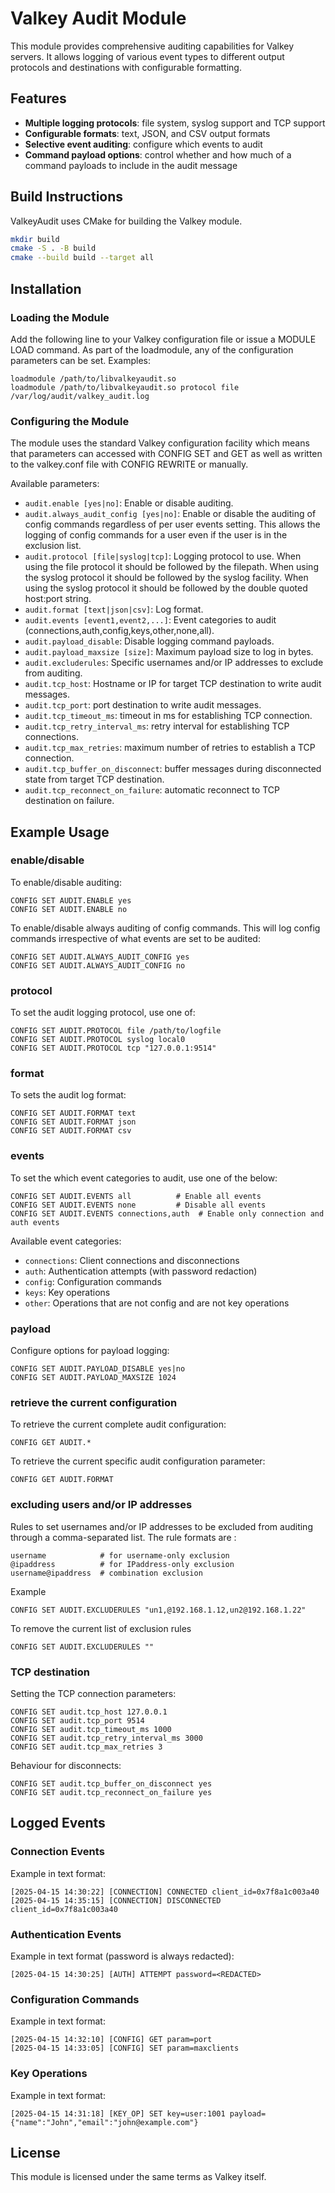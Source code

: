 # Valkey Audit Module

This module provides comprehensive auditing capabilities for Valkey servers. It allows logging of various event types to different output protocols and destinations with configurable formatting.

## Features

- **Multiple logging protocols**: file system, syslog support and TCP support
- **Configurable formats**: text, JSON, and CSV output formats
- **Selective event auditing**: configure which events to audit
- **Command payload options**: control whether and how much of a command payloads to include in the audit message

## Build Instructions

ValkeyAudit uses CMake for building the Valkey module.

```bash
mkdir build
cmake -S . -B build
cmake --build build --target all
```
## Installation

### Loading the Module

Add the following line to your Valkey configuration file or issue a MODULE LOAD command. As part of the loadmodule, any of the configuration parameters can be set. Examples:

```
loadmodule /path/to/libvalkeyaudit.so
loadmodule /path/to/libvalkeyaudit.so protocol file /var/log/audit/valkey_audit.log
```

### Configuring the Module
The module uses the standard Valkey configuration facility which means that parameters can accessed with CONFIG SET and GET as well as written to the valkey.conf file with CONFIG REWRITE or manually.

Available parameters:
- `audit.enable [yes|no]`: Enable or disable auditing.
- `audit.always_audit_config [yes|no]`: Enable or disable the auditing of config commands regardless of per user events setting. This allows the logging of config commands for a user even if the user is in the exclusion list.
- `audit.protocol [file|syslog|tcp]`: Logging protocol to use. 
    When using the file protocol it should be followed by the filepath.
    When using the syslog protocol it should be followed by the syslog facility.
    When using the syslog protocol it should be followed by the double quoted host:port string.
- `audit.format [text|json|csv]`: Log format.
- `audit.events [event1,event2,...]`: Event categories to audit (connections,auth,config,keys,other,none,all).
- `audit.payload_disable`: Disable logging command payloads.
- `audit.payload_maxsize [size]`: Maximum payload size to log in bytes.
- `audit.excluderules`: Specific usernames and/or IP addresses to exclude from auditing.
- `audit.tcp_host`: Hostname or IP for target TCP destination to write audit messages.
- `audit.tcp_port`: port destination to write audit messages.
- `audit.tcp_timeout_ms`: timeout in ms for establishing TCP connection.
- `audit.tcp_retry_interval_ms`:  retry interval for establishing TCP connections.
- `audit.tcp_max_retries`: maximum number of retries to establish a TCP connection.
- `audit.tcp_buffer_on_disconnect`: buffer messages during disconnected state from target TCP destination.
- `audit.tcp_reconnect_on_failure`: automatic reconnect to TCP destination on failure.


## Example Usage

### enable/disable
To enable/disable auditing:

```
CONFIG SET AUDIT.ENABLE yes
CONFIG SET AUDIT.ENABLE no
```

To enable/disable always auditing of config commands. This will log config commands irrespective of what events are set to be audited:

```
CONFIG SET AUDIT.ALWAYS_AUDIT_CONFIG yes
CONFIG SET AUDIT.ALWAYS_AUDIT_CONFIG no
```

### protocol

To set the audit logging protocol, use one of:

```
CONFIG SET AUDIT.PROTOCOL file /path/to/logfile
CONFIG SET AUDIT.PROTOCOL syslog local0
CONFIG SET AUDIT.PROTOCOL tcp "127.0.0.1:9514"
```

### format

To sets the audit log format:

```
CONFIG SET AUDIT.FORMAT text
CONFIG SET AUDIT.FORMAT json
CONFIG SET AUDIT.FORMAT csv
```

### events

To set the which event categories to audit, use one of the below: 

```
CONFIG SET AUDIT.EVENTS all          # Enable all events
CONFIG SET AUDIT.EVENTS none         # Disable all events
CONFIG SET AUDIT.EVENTS connections,auth  # Enable only connection and auth events
```

Available event categories:
- `connections`: Client connections and disconnections
- `auth`: Authentication attempts (with password redaction)
- `config`: Configuration commands
- `keys`: Key operations
- `other`: Operations that are not config and are not key operations

### payload

Configure options for payload logging:

```
CONFIG SET AUDIT.PAYLOAD_DISABLE yes|no
CONFIG SET AUDIT.PAYLOAD_MAXSIZE 1024
```

### retrieve the current configuration

To retrieve the current complete audit configuration:

```
CONFIG GET AUDIT.*
```

To retrieve the current specific audit configuration parameter:

```
CONFIG GET AUDIT.FORMAT 
```

### excluding users and/or IP addresses

Rules to set usernames and/or IP addresses to be excluded from auditing through a comma-separated list. The rule formats are :
```
username            # for username-only exclusion
@ipaddress          # for IPaddress-only exclusion
username@ipaddress  # combination exclusion
```

Example

```
CONFIG SET AUDIT.EXCLUDERULES "un1,@192.168.1.12,un2@192.168.1.22"
```

To remove the current list of exclusion rules

```
CONFIG SET AUDIT.EXCLUDERULES ""
```
### TCP destination

Setting the TCP connection parameters:
```
CONFIG SET audit.tcp_host 127.0.0.1
CONFIG SET audit.tcp_port 9514
CONFIG SET audit.tcp_timeout_ms 1000
CONFIG SET audit.tcp_retry_interval_ms 3000
CONFIG SET audit.tcp_max_retries 3
```

Behaviour for disconnects:
```
CONFIG SET audit.tcp_buffer_on_disconnect yes
CONFIG SET audit.tcp_reconnect_on_failure yes
```

## Logged Events

### Connection Events

Example in text format:
```
[2025-04-15 14:30:22] [CONNECTION] CONNECTED client_id=0x7f8a1c003a40
[2025-04-15 14:35:15] [CONNECTION] DISCONNECTED client_id=0x7f8a1c003a40
```

### Authentication Events

Example in text format (password is always redacted):
```
[2025-04-15 14:30:25] [AUTH] ATTEMPT password=<REDACTED>
```

### Configuration Commands

Example in text format:
```
[2025-04-15 14:32:10] [CONFIG] GET param=port
[2025-04-15 14:33:05] [CONFIG] SET param=maxclients
```

### Key Operations

Example in text format:
```
[2025-04-15 14:31:18] [KEY_OP] SET key=user:1001 payload={"name":"John","email":"john@example.com"}
```

## License

This module is licensed under the same terms as Valkey itself.
